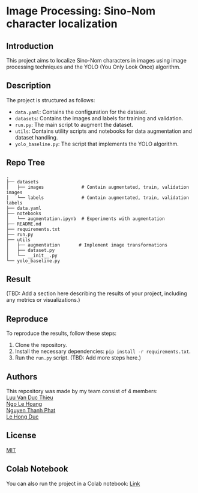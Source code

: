 # Image Processing: Sino-Nom character localization

## Introduction

This project aims to localize Sino-Nom characters in images using image processing techniques and the YOLO (You Only Look Once) algorithm.

## Description

The project is structured as follows:

- `data.yaml`: Contains the configuration for the dataset.
- `datasets`: Contains the images and labels for training and validation.
- `run.py`: The main script to augment the dataset.
- `utils`: Contains utility scripts and notebooks for data augmentation and dataset handling.
- `yolo_baseline.py`: The script that implements the YOLO algorithm.

## Repo Tree

```
.
├── datasets
│   ├── images              # Contain augmentated, train, validation images
│   └── labels              # Contain augmentated, train, validation labels
├── data.yaml
├── notebooks
│   └── augmentation.ipynb  # Experiments with augmentation
├── README.md
├── requirements.txt
├── run.py
├── utils
│   ├── augmentation       # Implement image transformations
│   ├── dataset.py
│   └── __init__.py
└── yolo_baseline.py
```

## Result

(TBD: Add a section here describing the results of your project, including any metrics or visualizations.)

## Reproduce

To reproduce the results, follow these steps:

1. Clone the repository.
2. Install the necessary dependencies: `pip install -r requirements.txt`.
3. Run the `run.py` script.
   (TBD: Add more steps here.)

## Authors

This repository was made by my team consist of 4 members:  
[Luu Van Duc Thieu](https://github.com/echodrift)  
[Ngo Le Hoang](https://github.com/armistcxy)  
[Nguyen Thanh Phat](https://github.com/aqu4holic)  
[Le Hong Duc](https://github.com/tedomi2705)

## License

[MIT](https://choosealicense.com/licenses/mit/)

## Colab Notebook

You can also run the project in a Colab notebook: [Link](https://colab.research.google.com/drive/1cDcKd_3wE3Tx1GtuvY-uu9Q_HxoLI-3p?usp=sharing)
